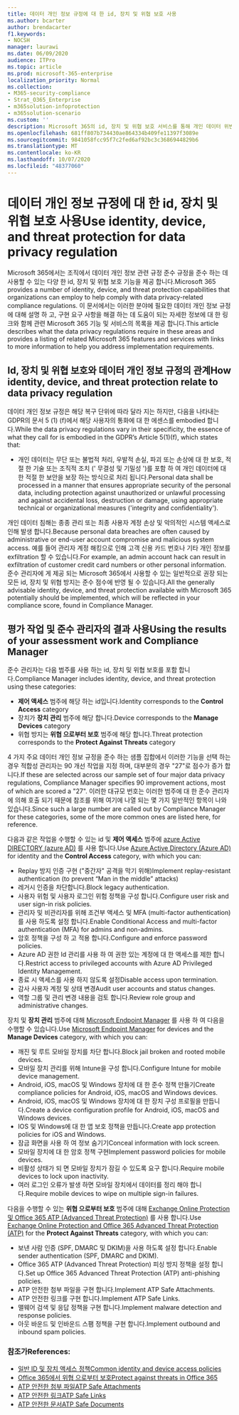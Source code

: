 ```yaml
---
title: 데이터 개인 정보 규정에 대 한 id, 장치 및 위협 보호 사용
ms.author: bcarter
author: brendacarter
f1.keywords:
- NOCSH
manager: laurawi
ms.date: 06/09/2020
audience: ITPro
ms.topic: article
ms.prod: microsoft-365-enterprise
localization_priority: Normal
ms.collection:
- M365-security-compliance
- Strat_O365_Enterprise
- m365solution-infoprotection
- m365solution-scenario
ms.custom: ''
description: Microsoft 365의 id, 장치 및 위협 보호 서비스를 통해 개인 데이터 위반을 방지 합니다.
ms.openlocfilehash: 681ff807b734430ae864334b409fe11397f3089e
ms.sourcegitcommit: 9841058fcc95f7c2fed6af92bc3c3686944829b6
ms.translationtype: MT
ms.contentlocale: ko-KR
ms.lasthandoff: 10/07/2020
ms.locfileid: "48377060"
---
```

# <a name="use-identity-device-and-threat-protection-for-data-privacy-regulation"></a><span data-ttu-id="57d50-103">데이터 개인 정보 규정에 대 한 id, 장치 및 위협 보호 사용</span><span class="sxs-lookup"><span data-stu-id="57d50-103">Use identity, device, and threat protection for data privacy regulation</span></span>

<span data-ttu-id="57d50-104">Microsoft 365에서는 조직에서 데이터 개인 정보 관련 규정 준수 규정을 준수 하는 데 사용할 수 있는 다양 한 id, 장치 및 위협 보호 기능을 제공 합니다.</span><span class="sxs-lookup"><span data-stu-id="57d50-104">Microsoft 365 provides a number of identity, device, and threat protection capabilities that organizations can employ to help comply with data privacy-related compliance regulations.</span></span> <span data-ttu-id="57d50-105">이 문서에서는 이러한 분야에 필요한 데이터 개인 정보 규정에 대해 설명 하 고, 구현 요구 사항을 해결 하는 데 도움이 되는 자세한 정보에 대 한 링크와 함께 관련 Microsoft 365 기능 및 서비스의 목록을 제공 합니다.</span><span class="sxs-lookup"><span data-stu-id="57d50-105">This article describes what the data privacy regulations require in these areas and provides a listing of related Microsoft 365 features and services with links to more information to help you address implementation requirements.</span></span>

## <a name="how-identity-device-and-threat-protection-relate-to-data-privacy-regulation"></a><span data-ttu-id="57d50-106">Id, 장치 및 위협 보호와 데이터 개인 정보 규정의 관계</span><span class="sxs-lookup"><span data-stu-id="57d50-106">How identity, device, and threat protection relate to data privacy regulation</span></span>

<span data-ttu-id="57d50-107">데이터 개인 정보 규정은 해당 복구 단위에 따라 달라 지는 하지만, 다음을 나타내는 GDPR의 문서 5 (1) (f)에서 해당 사용자의 통화에 대 한 에센스를 embodied 합니다.</span><span class="sxs-lookup"><span data-stu-id="57d50-107">While the data privacy regulations vary in their specificity, the essence of what they call for is embodied in the GDPR’s Article 5(1)(f), which states that:</span></span> 

- <span data-ttu-id="57d50-108">개인 데이터는 무단 또는 불법적 처리, 우발적 손실, 파괴 또는 손상에 대 한 보호, 적절 한 기술 또는 조직적 조치 (' 무결성 및 기밀성 ')를 포함 하 여 개인 데이터에 대 한 적절 한 보안을 보장 하는 방식으로 처리 됩니다.</span><span class="sxs-lookup"><span data-stu-id="57d50-108">Personal data shall be processed in a manner that ensures appropriate security of the personal data, including protection against unauthorized or unlawful processing and against accidental loss, destruction or damage, using appropriate technical or organizational measures ('integrity and confidentiality').</span></span>

<span data-ttu-id="57d50-109">개인 데이터 침해는 종종 관리 또는 최종 사용자 계정 손상 및 악의적인 시스템 액세스로 인해 발생 합니다.</span><span class="sxs-lookup"><span data-stu-id="57d50-109">Because personal data breaches are often caused by administrative or end-user account compromise and malicious system access.</span></span> <span data-ttu-id="57d50-110">예를 들어 관리자 계정 해킹으로 인해 고객 신용 카드 번호나 기타 개인 정보를 exfiltration 할 수 있습니다.</span><span class="sxs-lookup"><span data-stu-id="57d50-110">For example, an admin account hack can result in exfiltration of customer credit card numbers or other personal information.</span></span> <span data-ttu-id="57d50-111">준수 관리자에 게 제공 되는 Microsoft 365에서 사용할 수 있는 일반적으로 권장 되는 모든 id, 장치 및 위협 방지는 준수 점수에 반영 될 수 있습니다.</span><span class="sxs-lookup"><span data-stu-id="57d50-111">All the generally advisable identity, device, and threat protection available with Microsoft 365 potentially should be implemented, which will be reflected in your compliance score, found in Compliance Manager.</span></span>

## <a name="using-the-results-of-your-assessment-work-and-compliance-manager"></a><span data-ttu-id="57d50-112">평가 작업 및 준수 관리자의 결과 사용</span><span class="sxs-lookup"><span data-stu-id="57d50-112">Using the results of your assessment work and Compliance Manager</span></span>

<span data-ttu-id="57d50-113">준수 관리자는 다음 범주를 사용 하는 id, 장치 및 위협 보호를 포함 합니다.</span><span class="sxs-lookup"><span data-stu-id="57d50-113">Compliance Manager includes identity, device, and threat protection using these categories:</span></span>

- <span data-ttu-id="57d50-114">**제어 액세스** 범주에 해당 하는 id입니다.</span><span class="sxs-lookup"><span data-stu-id="57d50-114">Identity corresponds to the **Control Access** category</span></span>
- <span data-ttu-id="57d50-115">장치가 **장치 관리** 범주에 해당 합니다.</span><span class="sxs-lookup"><span data-stu-id="57d50-115">Device corresponds to the **Manage Devices** category</span></span>
- <span data-ttu-id="57d50-116">위협 방지는 **위협 으로부터 보호** 범주에 해당 합니다.</span><span class="sxs-lookup"><span data-stu-id="57d50-116">Threat protection corresponds to the **Protect Against Threats** category</span></span>
 
<span data-ttu-id="57d50-117">4 가지 주요 데이터 개인 정보 규정을 준수 하는 샘플 집합에서 이러한 기능을 선택 하는 경우 적합성 관리자는 90 개선 작업을 지정 하며, 대부분의 경우 "27"로 점수가 증가 합니다.</span><span class="sxs-lookup"><span data-stu-id="57d50-117">If these are selected across our sample set of four major data privacy regulations, Compliance Manager specifies 90 improvement actions, most of which are scored a "27".</span></span> <span data-ttu-id="57d50-118">이러한 대규모 번호는 이러한 범주에 대 한 준수 관리자에 의해 호출 되기 때문에 참조를 위해 여기에 나열 되는 몇 가지 일반적인 항목이 나와 있습니다.</span><span class="sxs-lookup"><span data-stu-id="57d50-118">Since such a large number are called out by Compliance Manager for these categories, some of the more common ones are listed here, for reference.</span></span>

<span data-ttu-id="57d50-119">다음과 같은 작업을 수행할 수 있는 id 및 **제어 액세스** 범주에 [azure Active DIRECTORY (azure AD)](https://azure.microsoft.com/services/active-directory/) 를 사용 합니다.</span><span class="sxs-lookup"><span data-stu-id="57d50-119">Use [Azure Active Directory (Azure AD)](https://azure.microsoft.com/services/active-directory/) for identity and the **Control Access** category, with which you can:</span></span>

- <span data-ttu-id="57d50-120">Replay 방지 인증 구현 ("중간자" 공격을 막기 위해)</span><span class="sxs-lookup"><span data-stu-id="57d50-120">Implement replay-resistant authentication (to prevent “Man in the middle” attacks)</span></span>
- <span data-ttu-id="57d50-121">레거시 인증을 차단합니다.</span><span class="sxs-lookup"><span data-stu-id="57d50-121">Block legacy authentication.</span></span>
- <span data-ttu-id="57d50-122">사용자 위험 및 사용자 로그인 위험 정책을 구성 합니다.</span><span class="sxs-lookup"><span data-stu-id="57d50-122">Configure user risk and user sign-in risk policies.</span></span>
- <span data-ttu-id="57d50-123">관리자 및 비관리자를 위해 조건부 액세스 및 MFA (multi-factor authentication)를 사용 하도록 설정 합니다.</span><span class="sxs-lookup"><span data-stu-id="57d50-123">Enable Conditional Access and multi-factor authentication (MFA) for admins and non-admins.</span></span>
- <span data-ttu-id="57d50-124">암호 정책을 구성 하 고 적용 합니다.</span><span class="sxs-lookup"><span data-stu-id="57d50-124">Configure and enforce password policies.</span></span>
- <span data-ttu-id="57d50-125">Azure AD 권한 Id 관리를 사용 하 여 권한 있는 계정에 대 한 액세스를 제한 합니다.</span><span class="sxs-lookup"><span data-stu-id="57d50-125">Restrict access to privileged accounts with Azure AD Privileged Identity Management.</span></span>
- <span data-ttu-id="57d50-126">종료 시 액세스를 사용 하지 않도록 설정</span><span class="sxs-lookup"><span data-stu-id="57d50-126">Disable access upon termination.</span></span>
- <span data-ttu-id="57d50-127">감사 사용자 계정 및 상태 변경</span><span class="sxs-lookup"><span data-stu-id="57d50-127">Audit user accounts and status changes.</span></span>
- <span data-ttu-id="57d50-128">역할 그룹 및 관리 변경 내용을 검토 합니다.</span><span class="sxs-lookup"><span data-stu-id="57d50-128">Review role group and administrative changes.</span></span>

<span data-ttu-id="57d50-129">장치 및 **장치 관리** 범주에 대해 [Microsoft Endpoint Manager](https://www.microsoft.com/microsoft-365/microsoft-endpoint-manager) 를 사용 하 여 다음을 수행할 수 있습니다.</span><span class="sxs-lookup"><span data-stu-id="57d50-129">Use [Microsoft Endpoint Manager](https://www.microsoft.com/microsoft-365/microsoft-endpoint-manager) for devices and the **Manage Devices** category, with which you can:</span></span>

- <span data-ttu-id="57d50-130">깨진 및 루트 모바일 장치를 차단 합니다.</span><span class="sxs-lookup"><span data-stu-id="57d50-130">Block jail broken and rooted mobile devices.</span></span>
- <span data-ttu-id="57d50-131">모바일 장치 관리를 위해 Intune을 구성 합니다.</span><span class="sxs-lookup"><span data-stu-id="57d50-131">Configure Intune for mobile device management.</span></span>
- <span data-ttu-id="57d50-132">Android, iOS, macOS 및 Windows 장치에 대 한 준수 정책 만들기</span><span class="sxs-lookup"><span data-stu-id="57d50-132">Create compliance policies for Android, iOS, macOS and Windows devices.</span></span>
- <span data-ttu-id="57d50-133">Android, iOS, macOS 및 Windows 장치에 대 한 장치 구성 프로필을 만듭니다.</span><span class="sxs-lookup"><span data-stu-id="57d50-133">Create a device configuration profile for Android, iOS, macOS and Windows devices.</span></span>
- <span data-ttu-id="57d50-134">IOS 및 Windows에 대 한 앱 보호 정책을 만듭니다.</span><span class="sxs-lookup"><span data-stu-id="57d50-134">Create app protection policies for iOS and Windows.</span></span>
- <span data-ttu-id="57d50-135">잠금 화면을 사용 하 여 정보 숨기기</span><span class="sxs-lookup"><span data-stu-id="57d50-135">Conceal information with lock screen.</span></span>
- <span data-ttu-id="57d50-136">모바일 장치에 대 한 암호 정책 구현</span><span class="sxs-lookup"><span data-stu-id="57d50-136">Implement password policies for mobile devices.</span></span>
- <span data-ttu-id="57d50-137">비활성 상태가 되 면 모바일 장치가 잠길 수 있도록 요구 합니다.</span><span class="sxs-lookup"><span data-stu-id="57d50-137">Require mobile devices to lock upon inactivity.</span></span>
- <span data-ttu-id="57d50-138">여러 로그인 오류가 발생 하면 모바일 장치에서 데이터를 정리 해야 합니다.</span><span class="sxs-lookup"><span data-stu-id="57d50-138">Require mobile devices to wipe on multiple sign-in failures.</span></span>

<span data-ttu-id="57d50-139">다음을 수행할 수 있는 **위협 으로부터 보호** 범주에 대해 [Exchange Online Protection 및 Office 365 ATP (Advanced Threat Protection)](../security/office-365-security/office-365-atp.md) 를 사용 합니다.</span><span class="sxs-lookup"><span data-stu-id="57d50-139">Use [Exchange Online Protection and Office 365 Advanced Threat Protection (ATP)](../security/office-365-security/office-365-atp.md) for the **Protect Against Threats** category, with which you can:</span></span>

- <span data-ttu-id="57d50-140">보낸 사람 인증 (SPF, DMARC 및 DKIM)을 사용 하도록 설정 합니다.</span><span class="sxs-lookup"><span data-stu-id="57d50-140">Enable sender authentication (SPF, DMARC and DKIM).</span></span>
- <span data-ttu-id="57d50-141">Office 365 ATP (Advanced Threat Protection) 피싱 방지 정책을 설정 합니다.</span><span class="sxs-lookup"><span data-stu-id="57d50-141">Set up Office 365 Advanced Threat Protection (ATP) anti-phishing policies.</span></span>
- <span data-ttu-id="57d50-142">ATP 안전한 첨부 파일을 구현 합니다.</span><span class="sxs-lookup"><span data-stu-id="57d50-142">Implement ATP Safe Attachments.</span></span>
- <span data-ttu-id="57d50-143">ATP 안전한 링크를 구현 합니다.</span><span class="sxs-lookup"><span data-stu-id="57d50-143">Implement ATP Safe Links.</span></span>
- <span data-ttu-id="57d50-144">맬웨어 검색 및 응답 정책을 구현 합니다.</span><span class="sxs-lookup"><span data-stu-id="57d50-144">Implement malware detection and response policies.</span></span>
- <span data-ttu-id="57d50-145">아웃 바운드 및 인바운드 스팸 정책을 구현 합니다.</span><span class="sxs-lookup"><span data-stu-id="57d50-145">Implement outbound and inbound spam policies.</span></span>

### <a name="references"></a><span data-ttu-id="57d50-146">참조가</span><span class="sxs-lookup"><span data-stu-id="57d50-146">References:</span></span>

- [<span data-ttu-id="57d50-147">일반 ID 및 장치 액세스 정책</span><span class="sxs-lookup"><span data-stu-id="57d50-147">Common identity and device access policies</span></span>](../enterprise/identity-access-policies.md)
- [<span data-ttu-id="57d50-148">Office 365에서 위협 으로부터 보호</span><span class="sxs-lookup"><span data-stu-id="57d50-148">Protect against threats in Office 365</span></span>](https://support.office.com/article/protect-against-threats-in-office-365-b10023f6-f30f-45d3-b3ad-b71aa4aa0d58)
- [<span data-ttu-id="57d50-149">ATP 안전한 첨부 파일</span><span class="sxs-lookup"><span data-stu-id="57d50-149">ATP Safe Attachments</span></span>](../security/office-365-security/atp-safe-attachments.md)
- [<span data-ttu-id="57d50-150">ATP 안전한 링크</span><span class="sxs-lookup"><span data-stu-id="57d50-150">ATP Safe Links</span></span>](../security/office-365-security/atp-safe-links.md)
- [<span data-ttu-id="57d50-151">ATP 안전한 문서</span><span class="sxs-lookup"><span data-stu-id="57d50-151">ATP Safe Documents</span></span>](../security/office-365-security/safe-docs.md)
